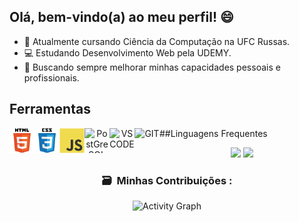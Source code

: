 ## Olá, bem-vindo(a) ao meu perfil! 😄

- :brain: Atualmente cursando Ciência da Computação na UFC Russas.
- :computer: Estudando Desenvolvimento Web pela UDEMY.
- :dart: Buscando sempre melhorar minhas capacidades pessoais e profissionais.


## Ferramentas 
<div align="center">
 <img src="https://raw.githubusercontent.com/devicons/devicon/master/icons/html5/html5-original-wordmark.svg" alt="HTML5" title="HTML5" style="max-width: 100%;" width="40" height="40" align = "left">
  
<img src="https://raw.githubusercontent.com/devicons/devicon/master/icons/css3/css3-original-wordmark.svg" alt="CSS3" title="CSS3" style="max-width: 100%;" width="40" height="40" align = "left">

<img src="https://raw.githubusercontent.com/devicons/devicon/master/icons/javascript/javascript-original.svg" alt="JavaScript" title="JavaScript" style="max-width: 100%;" width="40" height="40" align = "left">
 
<img src="https://cdn.jsdelivr.net/gh/devicons/devicon/icons/postgresql/postgresql-original.svg" alt="PostGreSQL" title="PostGreSQL" style="max-width: 100%;" width="40" height="40" align = "left">
 
<img src="https://cdn.jsdelivr.net/gh/devicons/devicon/icons/vscode/vscode-original.svg" alt="VSCODE" title="VSCODE" style="max-width: 100%;" width="40" height="40" align = "left">
 
<img src="https://cdn.jsdelivr.net/gh/devicons/devicon/icons/git/git-original.svg" alt="GIT" title="GIT" style="max-width: 100%;" width="40" height="40" align = "left">

</div>

##Linguagens Frequentes
<div align="center">
<img src="https://github-profile-summary-cards.vercel.app/api/cards/repos-per-language?username=Paulo-gsilva&theme=github_dark" />
<img src="https://github-profile-summary-cards.vercel.app/api/cards/most-commit-language?username=Paulo-gsilva&theme=github_dark" />

<h3> 🗃&nbsp; Minhas Contribuições : </h3>

![Activity Graph](https://activity-graph.herokuapp.com/graph?username=Paulo-gsilva&theme=github)
 
 <!--- https://github-profile-summary-cards.vercel.app/demo.html [Site para ver os temas do Profile Summary]--->

 
</div>
